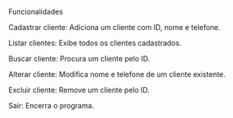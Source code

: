 

Funcionalidades

Cadastrar cliente: Adiciona um cliente com ID, nome e telefone.

Listar clientes: Exibe todos os clientes cadastrados.

Buscar cliente: Procura um cliente pelo ID.

Alterar cliente: Modifica nome e telefone de um cliente existente.

Excluir cliente: Remove um cliente pelo ID.

Sair: Encerra o programa.
